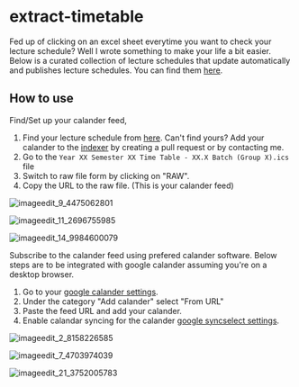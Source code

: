 # extract-timetable

Fed up of clicking on an excel sheet everytime you want to check your lecture schedule? Well I wrote something to make your life a bit easier.
Below is a curated collection of lecture schedules that update automatically and publishes lecture schedules.
You can find them [here](https://github.com/AyoItsYas/extract-timetable/tree/main/calanders).

## How to use

Find/Set up your calander feed,

1. Find your lecture schedule from [here](https://github.com/AyoItsYas/extract-timetable/tree/main/calanders).
   Can't find yours? Add your calander to the [indexer](https://github.com/AyoItsYas/extract-timetable/blob/main/timetables.index)
   by creating a pull request or by contacting me.
2. Go to the `Year XX Semester XX Time Table - XX.X Batch (Group X).ics` file
3. Switch to raw file form by clicking on "RAW".
4. Copy the URL to the raw file. (This is your calander feed)

![imageedit_9_4475062801](https://github.com/AyoItsYas/extract-timetable/assets/50617221/9f4d71fc-aaeb-4699-b170-0fc3666da655)

![imageedit_11_2696755985](https://github.com/AyoItsYas/extract-timetable/assets/50617221/8ecd1b0e-8146-4533-9143-d34636a68d7b)

![imageedit_14_9984600079](https://github.com/AyoItsYas/extract-timetable/assets/50617221/1a58a4f1-4f41-4d4f-9aef-eeae1781085b)

Subscribe to the calander feed using prefered calander software. Below steps are to be integrated with google calander assuming you're on a desktop browser.

1. Go to your [google calander settings](https://calendar.google.com/calendar/).
2. Under the category "Add calander" select "From URL"
3. Paste the feed URL and add your calander.
4. Enable calandar syncing for the calander [google syncselect settings](https://calendar.google.com/calendar/u/0/syncselect).

![imageedit_2_8158226585](https://github.com/AyoItsYas/extract-timetable/assets/50617221/755ce2b9-da39-4608-bc3b-e64404228a7a)

![imageedit_7_4703974039](https://github.com/AyoItsYas/extract-timetable/assets/50617221/978109fd-2a2d-4373-99ba-03d26fe0427e)

![imageedit_21_3752005783](https://github.com/AyoItsYas/extract-timetable/assets/50617221/5bf2dce6-7af9-4f7e-98b9-19954ea6a89a)
